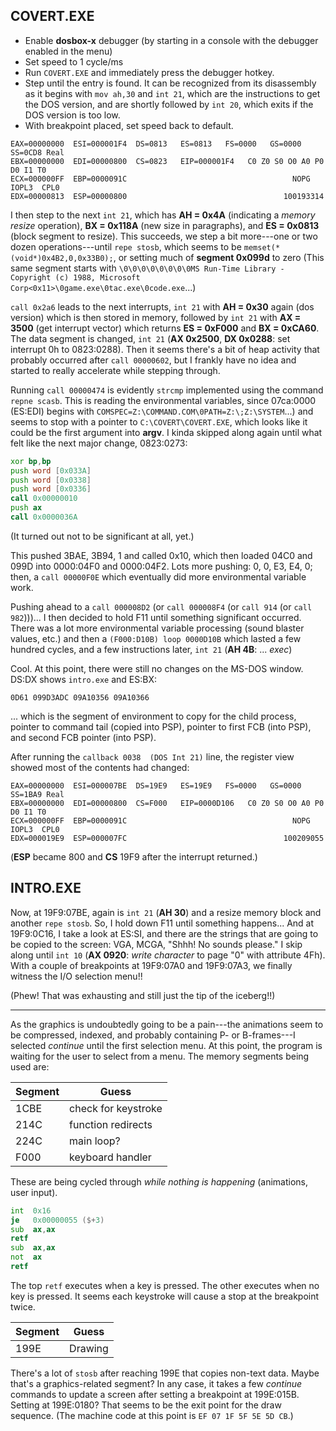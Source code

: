 ## COVERT.EXE

* Enable **dosbox-x** debugger (by starting in a console with the debugger enabled in the menu)
* Set speed to 1 cycle/ms
* Run `COVERT.EXE` and immediately press the debugger hotkey.
* Step until the entry is found. It can be recognized from its disassembly as it begins with `mov ah,30` and `int 21`, which are the instructions to get the DOS version, and are shortly followed by `int 20`, which exits if the DOS version is too low.
* With breakpoint placed, set speed back to default.

```text
EAX=00000000  ESI=000001F4  DS=0813   ES=0813   FS=0000   GS=0000   SS=0CD8 Real
EBX=00000000  EDI=00000800  CS=0823   EIP=000001F4   C0 Z0 S0 O0 A0 P0 D0 I1 T0
ECX=000000FF  EBP=0000091C                                     NOPG  IOPL3  CPL0
EDX=00000813  ESP=00000800                                   100193314
```

I then step to the next `int 21`, which has **AH = 0x4A** (indicating a _memory resize_ operation), **BX = 0x118A** (new size in paragraphs), and **ES = 0x0813** (block segment to resize). This succeeds, we step a bit more---one or two dozen operations---until `repe stosb`, which seems to be `memset(*(void*)0x4B2,0,0x33B0);`, or setting much of **segment 0x099d** to zero (This same segment starts with `\0\0\0\0\0\0\0\0MS Run-Time Library - Copyright (c) 1988, Microsoft Corp<0x11>\0game.exe\0tac.exe\0code.exe`...)

`call 0x2a6` leads to the next interrupts, `int 21` with **AH = 0x30** again (dos version) which is then stored in memory, followed by `int 21` with **AX = 3500** (get interrupt vector) which returns **ES = 0xF000** and **BX = 0xCA60**. The data segment is changed, `int 21` (**AX 0x2500**, **DX 0x0288**: set interrupt 0h to 0823:0288). Then it seems there's a bit of heap activity that probably occurred after `call 00000602`, but I frankly have no idea and started to really accelerate while stepping through.

Running `call 00000474` is evidently `strcmp` implemented using the command `repne scasb`. This is reading the environmental variables, since 07ca:0000 (ES:EDI) begins with `COMSPEC=Z:\COMMAND.COM\0PATH=Z:\;Z:\SYSTEM`...) and seems to stop with a pointer to `C:\COVERT\COVERT.EXE`, which looks like it could be the first argument into **argv**. I kinda skipped along again until what felt like the next major change, 0823:0273:

```asm
xor bp,bp
push word [0x033A]
push word [0x0338]
push word [0x0336]
call 0x00000010
push ax
call 0x0000036A
```

(It turned out not to be significant at all, yet.)

This pushed 3BAE, 3B94, 1 and called 0x10, which then loaded 04C0 and 099D into 0000:04F0 and 0000:04F2. Lots more pushing: 0, 0, E3, E4, 0; then, a `call 00000F0E` which eventually did more environmental variable work.

Pushing ahead to a `call 000008D2` (or `call 000008F4` (or `call 914` (or `call 982`)))... I then decided to hold F11 until something significant occurred. There was a lot more environmental variable processing (sound blaster values, etc.) and then a `(F000:D10B) loop 0000D10B` which lasted a few hundred cycles, and a few instructions later, `int 21` (**AH 4B**: ... _exec_)

Cool. At this point, there were still no changes on the MS-DOS window. DS:DX shows `intro.exe` and ES:BX:

```text
0D61 099D3ADC 09A10356 09A10366
```

... which is the segment of environment to copy for the child process, pointer to command tail (copied into PSP), pointer to first FCB (into PSP), and second FCB pointer (into PSP).

After running the `callback 0038  (DOS Int 21)` line, the register view showed most of the contents had changed:

```text
EAX=00000000  ESI=000007BE  DS=19E9   ES=19E9   FS=0000   GS=0000   SS=1BA9 Real
EBX=00000000  EDI=00000800  CS=F000   EIP=0000D106   C0 Z0 S0 O0 A0 P0 D0 I1 T0
ECX=000000FF  EBP=0000091C                                     NOPG  IOPL3  CPL0
EDX=000019E9  ESP=000007FC                                   100209055
```

(**ESP** became 800 and **CS** 19F9 after the interrupt returned.)


## INTRO.EXE

Now, at 19F9:07BE, again is `int 21` (**AH 30**) and a resize memory block and another `repe stosb`. So, I hold down F11 until something happens... And at 19F9:0C16, I take a look at ES:SI, and there are the strings that are going to be copied to the screen: VGA, MCGA, "Shhh! No sounds please." I skip along until `int 10` (**AX 0920**: _write character_ to page "0" with attribute 4Fh). With a couple of breakpoints at 19F9:07A0 and 19F9:07A3, we finally witness the I/O selection menu!!

(Phew! That was exhausting and still just the tip of the iceberg!!)

-----

As the graphics is undoubtedly going to be a pain---the animations seem to be compressed, indexed, and probably containing P- or B-frames---I selected _continue_ until the first selection menu. At this point, the program is waiting for the user to select from a menu. The memory segments being used are:

| Segment | Guess |
| ------- | ----- |
|  1CBE   | check for keystroke |
|  214C   | function redirects |
|  224C   | main loop? |
|  F000   | keyboard handler |

These are being cycled through _while nothing is happening_ (animations, user input).

```asm
int  0x16
je   0x00000055 ($+3)
sub  ax,ax
retf
sub  ax,ax
not  ax
retf
```

The top `retf` executes when a key is pressed. The other executes when no key is pressed. It seems each keystroke will cause a stop at the breakpoint twice.

| Segment | Guess |
| ------- | ----- |
|  199E   | Drawing |

There's a lot of `stosb` after reaching 199E that copies non-text data. Maybe that's a graphics-related segment? In any case, it takes a few _continue_ commands to update a screen after setting a breakpoint at 199E:015B. Setting at 199E:0180? That seems to be the exit point for the draw sequence. (The machine code at this point is `EF 07 1F 5F 5E 5D CB`.)
